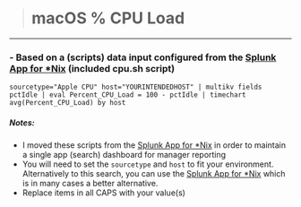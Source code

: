 ># macOS % CPU Load
-----

### - Based on a (scripts) data input configured from the [Splunk App for *Nix](https://splunkbase.splunk.com/app/273/) (included cpu.sh script)


```
sourcetype="Apple CPU" host="YOURINTENDEDHOST" | multikv fields pctIdle | eval Percent_CPU_Load = 100 - pctIdle | timechart avg(Percent_CPU_Load) by host
```

##### Notes:
- I moved these scripts from the [Splunk App for *Nix](https://splunkbase.splunk.com/app/273/) in order to maintain a single app (search) dashboard for manager reporting
- You will need to set the `sourcetype` and `host` to fit your environment. Alternatively to this search, you can use the [Splunk App for *Nix](https://splunkbase.splunk.com/app/273/) which is in many cases a better alternative.
- Replace items in all CAPS with your value(s)